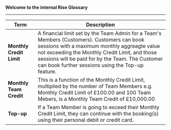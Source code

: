 **Welcome to the internal Rise Glossary**
___

| Term        |Description           | 
| ------------- |-------------|
| **Monthly Credit Limit**    | A financial limit set by the Team Admin for a Team's Members (Customers). Customers can book sessions with a maximum monthly aggreagte value not exceeding the Monthly Credit Limit, and those sessions will be paid for by the Team. The Customer can book further sessions using the Top-up feature. | 
| **Monthly Team Credit**    | This is a function of the Monthly Credit Limit, multiplied by the number of Team Members e.g. Monthly Credit Limit of £100.00 and 100 Team Mebers, is a Monthly Team Credit of £10,000.00       | 
| **Top-up** | If a Team Member is going to exceed their Monthly Credit Limit, they can continue with the booking(s) using their personal debit or credit card.
      

 

 

 
